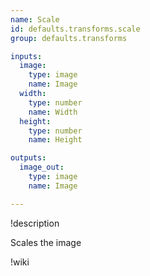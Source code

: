 ```yaml
---
name: Scale
id: defaults.transforms.scale
group: defaults.transforms

inputs:
  image:
    type: image
    name: Image
  width:
    type: number
    name: Width
  height:
    type: number
    name: Height

outputs:
  image_out:
    type: image
    name: Image

---
```


!description

Scales the image

!wiki
